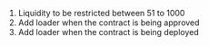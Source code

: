 1. Liquidity to be restricted between 51 to 1000
2. Add loader when the contract is being approved
3. Add loader when the contract is being deployed